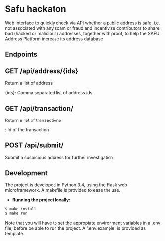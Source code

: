 # Safu hackaton

Web interface to quickly check via API whether a public address is safe, i.e. not associated with any scam or fraud and incentivize contributors to share bad (hacked or malicious) addresses, together with proof, to help the SAFU Address Platform increase its address database

## Endpoints

**GET /api/address/{ids}**
---
Return a list of address

{ids}: Comma separated list of address ids.

**GET /api/transaction/<id>**
---
Return a list of transactions

<id>: Id of the transaction


**POST /api/submit/**
---
Submit a suspicious address for further investigation



## Development

The project is developed in Python 3.4, using the Flask web microframework. A makefile is provided to ease the use.


* **Running the project locally:**

``` bash
$ make install
$ make run
```

Note that you will have to set the appropiate environment variables in a .env file, before be able to run the project. A '.env.example' is provided as template.